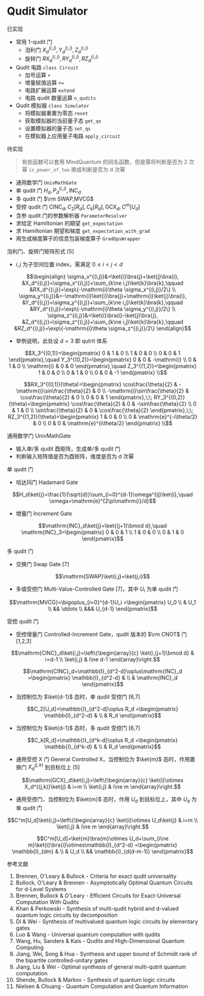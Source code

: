 # Qudit Simulator

已实现

- 常用 1-qudit 门
    - 泡利门 $X_d^{(i,j)},Y_d^{(i,j)},Z_d^{(i,j)}$ 
    - 旋转门 $RX_d^{(i,j)},RY_d^{(i,j)},RZ_d^{(i,j)}$ 
- Qudit 电路 `class Circuit` 
    - 加号运算 `+` 
    - 增量赋值运算 `+=` 
    - 电路扩展运算 `extend` 
    - 电路 qudit 数量运算 `n_qudits` 
- Qudit 模拟器 `class Simulator` 
    - 将模拟器重置为零态 `reset` 
    - 获取模拟器的当前量子态 `get_qs` 
    - 设置模拟器的量子态 `set_qs` 
    - 在模拟器上应用量子电路 `apply_circuit` 



待实现

> 有些函数可以套用 MindQuantum 的同名函数，但是需将判断是否为 2 次幂 `is_power_of_two` 换成判断是否为 d 次幂

- 通用数学门 `UnivMathGate` 
- 单 qudit 门 $H_d,P_d^{(i,j)},\mathrm{INC}_d$ 
- 多 qudit 门 $\rm SWAP,MVCG$ 
- 受控 qudit 门 $\mathrm{CINC}_d,C_2[R_d],C_k[R_d],\mathrm{GCX}_d,C^m[U_d]$ 
- 含参 qudit 门的参数解析器 `ParameterResolver` 
- 求给定 Hamiltonian 的期望 `get_expectation` 
- 求 Hamiltonian 期望和梯度 `get_expectation_with_grad` 
- 用生成梯度算子的信息包装梯度算子 `GradOpsWrapper` 



泡利门、旋转门矩阵形式 [5]

- $i,j$ 为子空间位置 index，需满足 $0\le i\lt j\lt d$ 
```math
\begin{align}
\sigma_x^{(i,j)}&=\ket{i}\bra{j}+\ket{j}\bra{i},
&X_d^{(i,j)}=\sigma_x^{(i,j)}+\sum_{k\ne i,j}\ket{k}\bra{k},\qquad
&RX_d^{(i,j)}=\exp\{-\mathrm{i}\theta \sigma_x^{(i,j)}/2\} \\
\sigma_y^{(i,j)}&=-\mathrm{i}\ket{i}\bra{j}+\mathrm{i}\ket{j}\bra{i},
&Y_d^{(i,j)}=\sigma_y^{(i,j)}+\sum_{k\ne i,j}\ket{k}\bra{k},\qquad
&RY_d^{(i,j)}=\exp\{-\mathrm{i}\theta \sigma_y^{(i,j)}/2\} \\
\sigma_z^{(i,j)}&=\ket{i}\bra{i}-\ket{j}\bra{j},
&Z_d^{(i,j)}=\sigma_z^{(i,j)}+\sum_{k\ne i,j}\ket{k}\bra{k},\qquad
&RZ_d^{(i,j)}=\exp\{-\mathrm{i}\theta \sigma_z^{(i,j)}/2\}
\end{align}
```
- 举例说明，此处设 $d=3$ 即 qutrit 体系
```math
X_3^{(0,1)}=\begin{pmatrix}
0 & 1 & 0 \\ 1 & 0 & 0 \\ 0 & 0 & 1
\end{pmatrix},\quad
Y_3^{(0,2)}=\begin{pmatrix}
0 & 0 & -\mathrm{i} \\ 0 & 1 & 0 \\ \mathrm{i} & 0 & 0
\end{pmatrix},\quad
Z_3^{(1,2)}=\begin{pmatrix}
1 & 0 & 0 \\ 0 & 1 & 0 \\ 0 & 0 & -1
\end{pmatrix} \\
```
```math
RX_3^{(0,1)}(\theta)=\begin{pmatrix}
\cos\frac{\theta}{2} & -\mathrm{i}\sin\frac{\theta}{2} & 0 \\
-\mathrm{i}\sin\frac{\theta}{2} & \cos\frac{\theta}{2} & 0 \\
0 & 0 & 1
\end{pmatrix},\;\;
RY_3^{(0,2)}(\theta)=\begin{pmatrix}
\cos\frac{\theta}{2} & 0 & -\sin\frac{\theta}{2} \\ 0 & 1 & 0 \\ \sin\frac{\theta}{2} & 0 & \cos\frac{\theta}{2}
\end{pmatrix},\;\;
RZ_3^{(1,2)}(\theta)=\begin{pmatrix}
1 & 0 & 0 \\ 0 & \mathrm{e}^{-i\theta/2} & 0 \\ 0 & 0 & \mathrm{e}^{i\theta/2}
\end{pmatrix} \\
```



通用数学门 UnivMathGate

- 输入单/多 qudit 酉矩阵，生成单/多 qudit 门
- 判断输入矩阵值是否为酉矩阵，维度是否为 d 次幂

单 qudit 门

- 哈达玛门 Hadamard Gate
```math
H_d\ket{j}=\frac{1}{\sqrt{d}}\sum_{i=0}^{d-1}\omega^{ij}\ket{i},\quad \omega=\mathrm{e}^{2\pi\mathrm{i}/d}
```

- 增量门 Increment Gate
```math
\mathrm{INC}_d\ket{j}=\ket{(j+1)\bmod d},\quad
\mathrm{INC}_3=\begin{pmatrix}
0 & 0 & 1 \\ 1 & 0 & 0 \\ 0 & 1 & 0
\end{pmatrix}
```

多 qudit 门

- 交换门 Swap Gate [7]
```math
\mathrm{SWAP}\ket{i,j}=\ket{j,i}
```

- 多值受控门 Multi-Value-Controlled Gate [7]，其中 $U_i$ 为单 qudit 门
```math
\mathrm{MVCG}=\bigoplus_{i=0}^{d-1}U_i
=\begin{pmatrix}
U_0 \\ & U_1 \\ && \ddots \\ &&& U_{d-1}
\end{pmatrix}
```

受控 qudit 门

- 受控增量门 Controlled-Increment Gate，qudit 版本的 $\rm CNOT$ 门 [1,2,3]
```math
\mathrm{CINC}_d\ket{i,j}=\left\{\begin{array}{c}
\ket{i,(j+1)\bmod d} & i=d-1 \\
\ket{i,j} & i\ne d-1
\end{array}\right.
```
```math
\mathrm{CINC}_d=\mathbb{I}_{d^2-d}\oplus\mathrm{INC}_d
=\begin{pmatrix}
\mathbb{I}_{d^2-d} & \\ & \mathrm{INC}_d
\end{pmatrix}
```

- 当控制位为 $\ket{d-1}$ 态时，单 qudit 受控门 [6,7]
```math
C_2[U_d]=\mathbb{I}_{d^2-d}\oplus R_d
=\begin{pmatrix}
\mathbb{I}_{d^2-d} & \\ & R_d
\end{pmatrix}
```

- 当控制位为 $\ket{d-1}$ 态时，多 qudit 受控门 [6,7]
```math
C_k[R_d]=\mathbb{I}_{d^k-d}\oplus R_d
=\begin{pmatrix}
\mathbb{I}_{d^k-d} & \\ & R_d
\end{pmatrix}
```

- 通用受控 X 门 General Controlled X，当控制位为 $\ket{m}$ 态时，作用置换门 $X_d^{(j,k)}$ 到目标位上 [5]
  
```math
\mathrm{GCX}_d\ket{i,j}=\left\{\begin{array}{c}
\ket{i}\otimes X_d^{(j,k)}\ket{j} & i=m \\
\ket{i,j} & i\ne m
\end{array}\right.
```

- 通用受控门，当控制位为 $\ket{m}$ 态时，作用 $U_d$ 到目标位上，其中 $U_d$ 为单 qudit 门
```math
C^m[U_d]\ket{i,j}=\left\{\begin{array}{c}
\ket{i}\otimes U_d\ket{j} & i=m \\
\ket{i,j} & i\ne m
\end{array}\right.
```
```math
C^m[U_d]=\ket{m}\bra{m}\otimes U_d+\sum_{i\ne m}\ket{i}\bra{i}\otimes\mathbb{I}_{d^2-d}
=\begin{pmatrix}
\mathbb{I}_{dm} & \\ & U_d \\ && \mathbb{I}_{d(d-m-1)}
\end{pmatrix}
```




参考文献

1. Brennen, O'Leary & Bullock - Criteria for exact qudit universality
2. Bullock, O'Leary & Brennen - Asymptotically Optimal Quantum Circuits for d-Level Systems
3. Brennen, Bullock & O'Leary - Efficient Circuits for Exact-Universal Computation With Qudits
4. Khan & Perkowski - Synthesis of multi-qudit hybrid and d-valued quantum logic circuits by decomposition
5. Di & Wei - Synthesis of multivalued quantum logic circuits by elementary gates
6. Luo & Wang - Universal quantum computation with qudits
7. Wang, Hu, Sanders & Kais - Qudits and High-Dimensional Quantum Computing
8. Jiang, Wei, Song & Hua - Synthesis and upper bound of Schmidt rank of the bipartite controlled-unitary gates
9. Jiang, Liu & Wei - Optimal synthesis of general multi-qutrit quantum computation
10. Shende, Bullock & Markov - Synthesis of quantum logic circuits
11. Nielsen & Chuang - Quantum Computation and Quantum Information